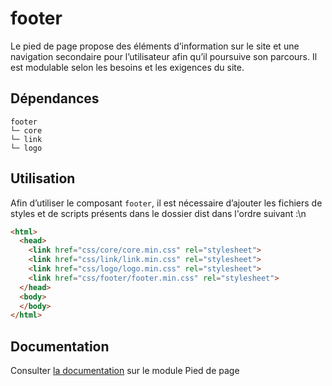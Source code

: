 # footer

Le pied de page propose des éléments d’information sur le site et une navigation secondaire pour l’utilisateur afin qu’il poursuive son parcours. Il est modulable selon les besoins et les exigences du site.

## Dépendances
```shell
footer
└─ core
└─ link
└─ logo
```

## Utilisation
Afin d’utiliser le composant `footer`, il est nécessaire d’ajouter les fichiers de styles et de scripts présents dans le dossier dist dans l'ordre suivant :\n
```html
<html>
  <head>
    <link href="css/core/core.min.css" rel="stylesheet">
    <link href="css/link/link.min.css" rel="stylesheet">
    <link href="css/logo/logo.min.css" rel="stylesheet">
    <link href="css/footer/footer.min.css" rel="stylesheet">
  </head>
  <body>
  </body>
</html>
```

## Documentation

Consulter [la documentation](https://www.systeme-de-design.gouv.fr/elements-d-interface/composants/pied-de-page) sur le module Pied de page